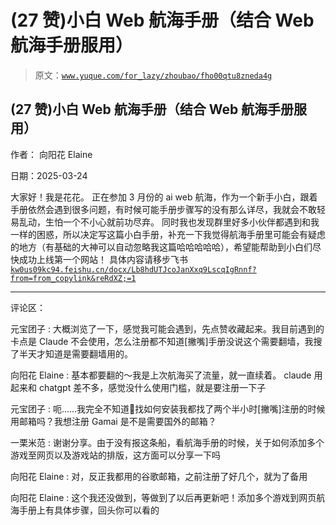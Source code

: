 # (27 赞)小白 Web 航海手册（结合 Web 航海手册服用）

> 原文：[`www.yuque.com/for_lazy/zhoubao/fho00qtu8zneda4g`](https://www.yuque.com/for_lazy/zhoubao/fho00qtu8zneda4g)

## (27 赞)小白 Web 航海手册（结合 Web 航海手册服用）

作者： 向阳花 Elaine

日期：2025-03-24

大家好！我是花花。 正在参加 3 月份的 ai
web 航海，作为一个新手小白，跟着手册依然会遇到很多问题，有时候可能手册步骤写的没有那么详尽，我就会不敢轻易乱动，生怕一个不小心就前功尽弃。
同时我也发现群里好多小伙伴都遇到和我一样的困惑，所以决定写这篇小白手册，补充一下我觉得航海手册里可能会有疑虑的地方（有基础的大神可以自动忽略我这篇哈哈哈哈哈），希望能帮助到小白们尽快成功上线第一个网站！
具体内容请移步飞书 [`kw0us09kc94.feishu.cn/docx/Lb8hdUTJcoJanXxq9LscqIgRnnf?from=from_copylink&reRdXZ;=1`](https://kw0us09kc94.feishu.cn/docx/Lb8hdUTJcoJanXxq9LscqIgRnnf?from=from_copylink&reRdXZ;=1)

* * *

评论区：

元宝团子 : 大概浏览了一下，感觉我可能会遇到，先点赞收藏起来。我目前遇到的卡点是 Claude 不会使用，怎么注册都不知道[撇嘴]手册没说这个需要翻墙，我搜了半天才知道是需要翻墙用的。

向阳花 Elaine : 基本都要翻的～我是上次航海买了流量，就一直续着。 claude 用起来和 chatgpt 差不多，感觉没什么使用门槛，就是要注册一下子

元宝团子 : 呃……我完全不知道🤷找如何安装我都找了两个半小时[撇嘴]注册的时候用邮箱吗？我想注册 Gamai 是不是需要国外的邮箱？

一栗米范 : 谢谢分享。由于没有报这条船，看航海手册的时候，关于如何添加多个游戏至网页以及游戏站的排版，这方面可以分享一下吗

向阳花 Elaine : 对，反正我都用的谷歌邮箱，之前注册了好几个，就为了备用

向阳花 Elaine : 这个我还没做到，等做到了以后再更新吧！添加多个游戏到网页航海手册上有具体步骤，回头你可以看的